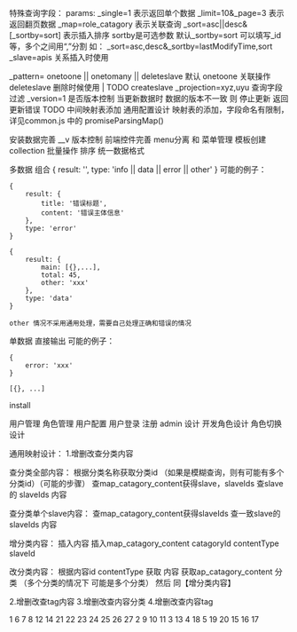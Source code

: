 特殊查询字段：
params:
_single=1 表示返回单个数据
_limit=10&_page=3 表示返回翻页数据
_map=role_catagory 表示关联查询
_sort=asc||desc&[_sortby=sort] 表示插入排序 sortby是可选参数 默认_sortby=sort 可以填写_id等，多个之间用“,”分割 如： _sort=asc,desc&_sortby=lastModifyTime,sort
_slave=apis 关系插入时使用

_pattern= onetoone || onetomany || deleteslave  默认 onetoone 关联操作 deleteslave 删除时候使用 |  TODO createslave
_projection=xyz,uyu 查询字段过滤
_version=1 是否版本控制 当更新数据时  数据的版本不一致 则 停止更新 返回更新错误 TODO
中间映射表添加 通用配置设计
映射表的添加，字段命名有限制，详见common.js 中的 promiseParsingMap()


安装数据完善
__v 版本控制
前端控件完善
menu分离 和 菜单管理
模板创建 collection
批量操作
排序
统一数据格式




多数据 组合
{
    result: '',
    type: 'info || data || error || other'
}
可能的例子：

    {
        result: {
            title: '错误标题',
            content: '错误主体信息'
        },
        type: 'error'
    }

    {
        result: {
            main: [{},...],
            total: 45,
            other: 'xxx'
        },
        type: 'data'
    }

    other 情况不采用通用处理，需要自己处理正确和错误的情况
单数据 直接输出
可能的例子：

    {
        error: 'xxx'
    }

    [{}, ...]

install

用户管理
角色管理
用户配置
用户登录
注册
admin 设计
开发角色设计 角色切换设计






通用映射设计：
1.增删改查分类内容

查分类全部内容：
根据分类名称获取分类id （如果是模糊查询，则有可能有多个分类id）（可能的步骤）
查map_catagory_content获得slave，slaveIds
查slave的 slaveIds 内容

查分类单个slave内容：
查map_catagory_content获得slaveIds
查一致slave的 slaveIds 内容

增分类内容：
插入内容
插入map_catagory_content catagoryId contentType slaveId

改分类内容：
根据内容id contentType 获取 内容
获取ap_catagory_content 分类 （多个分类的情况下 可能是多个分类）
然后 同【增分类内容】


2.增删改查tag内容
3.增删改查内容分类
4.增删改查内容tag


1
    6
    7
    8
    12
    14
    21
    22
    23
    24
    25
    26
    27
2
    9
    10
    11
3
    13
4
    18
5
    19
    20
15
16
17